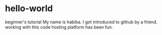 # hello-world
beginner's tutorial
My name is habiba. I got introduced to github by a friend. working with this code hosting platform has been fun.
